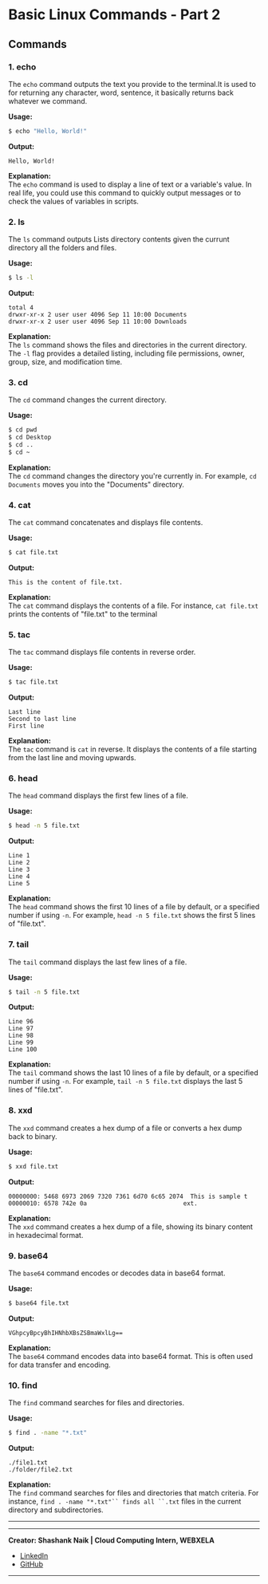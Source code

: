 # **Basic Linux Commands - Part 2**

## Commands

### 1. **echo**

The `echo` command outputs the text you provide to the terminal.It is used to for returning any character, word, sentence, it basically returns back whatever we command.


**Usage:** 
```bash
$ echo "Hello, World!"
```
**Output:**
```
Hello, World!
```

**Explanation:**  
The `echo` command is used to display a line of text or a variable's value. In real life, you could use this command to quickly output messages or to check the values of variables in scripts.

### 2. **ls**

The `ls` command outputs Lists directory contents given the currunt directory all the folders and files.


**Usage:**
```bash
$ ls -l
```

**Output:**
```
total 4
drwxr-xr-x 2 user user 4096 Sep 11 10:00 Documents
drwxr-xr-x 2 user user 4096 Sep 11 10:00 Downloads
```

**Explanation:**  
The `ls` command shows the files and directories in the current directory. The `-l` flag provides a detailed listing, including file permissions, owner, group, size, and modification time.

### 3. **cd**

The `cd` command changes the current directory.


**Usage:**
```bash
$ cd pwd 
$ cd Desktop 
$ cd .. 
$ cd ~
```

**Explanation:**  
The `cd` command changes the directory you're currently in. For example, `cd Documents` moves you into the "Documents" directory.

### 4. **cat**

The `cat` command concatenates and displays file contents.


**Usage:**
```bash
$ cat file.txt
```

**Output:**
```
This is the content of file.txt.
```

**Explanation:**  
The `cat` command displays the contents of a file. For instance, `cat file.txt` prints the contents of "file.txt" to the terminal

### 5. **tac**

The `tac` command displays file contents in reverse order.


**Usage:**
```bash
$ tac file.txt
```

**Output:**
```
Last line
Second to last line
First line
```

**Explanation:**  
The `tac` command is `cat` in reverse. It displays the contents of a file starting from the last line and moving upwards.

### 6. **head**

The `head` command displays the first few lines of a file.


**Usage:**
```bash
$ head -n 5 file.txt
```

**Output:**
```
Line 1
Line 2
Line 3
Line 4
Line 5
```

**Explanation:**  
The `head` command shows the first 10 lines of a file by default, or a specified number if using `-n`. For example, `head -n 5 file.txt` shows the first 5 lines of "file.txt".

### 7. **tail**

The `tail` command displays the last few lines of a file.


**Usage:**
```bash
$ tail -n 5 file.txt
```

**Output:**
```
Line 96
Line 97
Line 98
Line 99
Line 100
```

**Explanation:**  
The `tail` command shows the last 10 lines of a file by default, or a specified number if using `-n`. For example, `tail -n 5 file.txt` displays the last 5 lines of "file.txt".

### 8. **xxd**

The `xxd` command creates a hex dump of a file or converts a hex dump back to binary.


**Usage:**
```bash
$ xxd file.txt
```

**Output:**
```
00000000: 5468 6973 2069 7320 7361 6d70 6c65 2074  This is sample t
00000010: 6578 742e 0a                           ext.
```

**Explanation:**  
The `xxd` command creates a hex dump of a file, showing its binary content in hexadecimal format.

### 9. **base64**

The `base64` command encodes or decodes data in base64 format.


**Usage:**
```bash
$ base64 file.txt
```

**Output:**
```
VGhpcyBpcyBhIHNhbXBsZSBmaWxlLg==
```

**Explanation:**  
The `base64` command encodes data into base64 format. This is often used for data transfer and encoding.

### 10. **find**

The `find` command searches for files and directories.


**Usage:**
```bash
$ find . -name "*.txt"
```

**Output:**
```
./file1.txt
./folder/file2.txt
```

**Explanation:**  
The `find` command searches for files and directories that match criteria. For instance, `find . -name "*.txt"`` finds all ``.txt` files in the current directory and subdirectories.


---
---

**Creator: Shashank Naik | Cloud Computing Intern, WEBXELA**

- [LinkedIn](https://www.linkedin.com/in/shashank-naik09061319)
- [GitHub](https://github.com/Shashank693)
---

